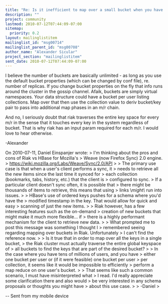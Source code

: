 ```yaml
---
title: "Re: Is it inefficient to map over a small bucket when you have 	millions of other buckets?"
description: ""
project: community
lastmod: 2010-07-12T07:44:09-07:00
sitemap:
  priority: 0.2
layout: mailinglistitem
mailinglist_id: "msg00714"
mailinglist_parent_id: "msg00708"
author_name: "Alexander Sicular"
project_section: "mailinglistitem"
sent_date: 2010-07-12T07:44:09-07:00
---
```



I believe the number of buckets are basically unlimited - as long as
you use the default bucket properties (which can be changed by conf
file), re. number of replicas. If you change bucket properties on the
fly that info runs around the cluster in the gossip channel.
Afaik, buckets are simply virtual namespaces. Your data structure
could have a bucket per user listing collections. Map over that then
use the collection value to deriv bucket/key pair to pass into
additional map phases in an m/r chain.

And no, I seriously doubt that riak traverses the entire key space for
every m/r in the sense that it touches every key in the system
regardless of bucket. That is why riak has an input param required for
each m/r. I would love to hear otherwise.

-Alexander

On 2010-07-11, Daniel Einspanjer  wrote:
&gt; I'm thinking about the pros and cons of Riak vs HBase for Mozilla's
&gt; Weave (now Firefox Sync) 2.0 engine.
&gt; https://wiki.mozilla.org/Labs/Weave/Sync/2.0/API
&gt;
&gt; The primary use case is that when a user's client performs a sync, it
&gt; needs to retrieve all the new items since the last time it synced for
&gt; each collection (bookmarks, tabs, history, etc.) that the client is
&gt; configured to sync.
&gt; If a particular client doesn't sync often, it is possible that
&gt; there might be thousands of items to retrieve, this means that using
&gt; links \\*might\\* run into issues.
&gt;
&gt; HBase's use of ordered keys pushes for a schema where you'd have the
&gt; modified timestamp in the key. That would allow for quick and easy
&gt; scanning of just the new items.
&gt;
&gt; Riak however, has a few interesting features such as the on-demand
&gt; creation of new buckets that might make it much more flexible... if
&gt; there is a highly performant mechanism for the client to retrieve new data.
&gt;
&gt; What prompted me to post this message was something I thought I
&gt; remembered seeing regarding mapping over buckets in Riak. Unfortunately
&gt; I can't find the reference now.
&gt;
&gt; Is it true that in order to map over all the keys in a single bucket,
&gt; the Riak cluster must actually traverse the entire global keyspace of
&gt; all buckets to find the keys that are part of the desired bucket?
&gt;
&gt; In the case where you have tens of millions of users, and you have
&gt; either one bucket per user or (if it were feasible) one bucket per user
&gt; per collection, it seems like it would be impossible to efficiently
&gt; perform a map reduce on one user's bucket.
&gt;
&gt; That seems like such a common scenario, I must have misinterpreted what
&gt; I read. I'd really appreciate some clarification there and also would
&gt; be very interested in any schema proposals or thoughts you might have
&gt; about this use case.
&gt;
&gt; -Daniel
&gt;


-- 
Sent from my mobile device

